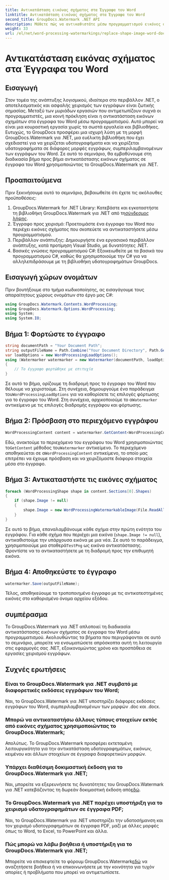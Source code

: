 ```yaml
---
title: Αντικατάσταση εικόνας σχήματος στα Έγγραφα του Word
linktitle: Αντικατάσταση εικόνας σχήματος στα Έγγραφα του Word
second_title: GroupDocs.Watermark .NET API
description: Μάθετε πώς να αντικαθιστάτε μέσω προγραμματισμού εικόνες σχήματος σε έγγραφα του Word χρησιμοποιώντας το GroupDocs.Watermark για .NET. Απλοποιήστε τις εργασίες χειρισμού εγγράφων χωρίς κόπο.
weight: 33
url: /el/net/word-processing-watermarkings/replace-shape-image-word-docs/
---
```


# Αντικατάσταση εικόνας σχήματος στα Έγγραφα του Word

## Εισαγωγή
Στον τομέα της ανάπτυξης λογισμικού, ιδιαίτερα στο περιβάλλον .NET, ο αποτελεσματικός και ασφαλής χειρισμός των εγγράφων είναι ζωτικής σημασίας. Μεταξύ των μυριάδων εργασιών που αντιμετωπίζουν συχνά οι προγραμματιστές, μια κοινή πρόκληση είναι η αντικατάσταση εικόνων σχημάτων στα έγγραφα του Word μέσω προγραμματισμού. Αυτό μπορεί να είναι μια κουραστική εργασία χωρίς τα σωστά εργαλεία και βιβλιοθήκες.
Ευτυχώς, το GroupDocs προσφέρει μια ισχυρή λύση με τη μορφή GroupDocs.Watermark για .NET, μια ευέλικτη βιβλιοθήκη που έχει σχεδιαστεί για να χειρίζεται υδατογραφήματα και να χειρίζεται υδατογραφήματα σε διάφορες μορφές εγγράφων, συμπεριλαμβανομένων των εγγράφων του Word. Σε αυτό το σεμινάριο, θα εμβαθύνουμε στη διαδικασία βήμα προς βήμα αντικατάστασης εικόνων σχήματος σε έγγραφα του Word χρησιμοποιώντας το GroupDocs.Watermark για .NET.
## Προαπαιτούμενα
Πριν ξεκινήσουμε αυτό το σεμινάριο, βεβαιωθείτε ότι έχετε τις ακόλουθες προϋποθέσεις:
1.  GroupDocs.Watermark for .NET Library: Κατεβάστε και εγκαταστήστε τη βιβλιοθήκη GroupDocs.Watermark για .NET από τη[σύνδεσμος λήψης](https://releases.groupdocs.com/Watermark/net/).
2. Έγγραφο προς χειρισμό: Προετοιμάστε ένα έγγραφο του Word που περιέχει εικόνες σχήματος που σκοπεύετε να αντικαταστήσετε μέσω προγραμματισμού.
3. Περιβάλλον ανάπτυξης: Δημιουργήστε ένα εργασιακό περιβάλλον ανάπτυξης, κατά προτίμηση Visual Studio, με δυνατότητες .NET.
4. Βασικές γνώσεις προγραμματισμού C#: Εξοικειωθείτε με τα βασικά του προγραμματισμού C#, καθώς θα χρησιμοποιούμε την C# για να αλληλεπιδράσουμε με τη βιβλιοθήκη υδατογραφημάτων GroupDocs.
## Εισαγωγή χώρων ονομάτων
Πριν βουτήξουμε στο τμήμα κωδικοποίησης, ας εισαγάγουμε τους απαραίτητους χώρους ονομάτων στο έργο μας C#:
```csharp
using GroupDocs.Watermark.Contents.WordProcessing;
using GroupDocs.Watermark.Options.WordProcessing;
using System;
using System.IO;
```
## Βήμα 1: Φορτώστε το έγγραφο
```csharp
string documentPath = "Your Document Path";
string outputFileName = Path.Combine("Your Document Directory", Path.GetFileName(documentPath));
var loadOptions = new WordProcessingLoadOptions();
using (Watermarker watermarker = new Watermarker(documentPath, loadOptions))
{
    // Το έγγραφο φορτώθηκε με επιτυχία
}
```
 Σε αυτό το βήμα, ορίζουμε τη διαδρομή προς το έγγραφο του Word που θέλουμε να χειριστούμε. Στη συνέχεια, δημιουργούμε ένα παράδειγμα του`WordProcessingLoadOptions` για να καθορίσετε τις επιλογές φόρτωσης για το έγγραφο του Word. Στη συνέχεια, αρχικοποιούμε το α`Watermarker` αντικείμενο με τις επιλογές διαδρομής εγγράφου και φόρτωσης.
## Βήμα 2: Πρόσβαση στο περιεχόμενο εγγράφου
```csharp
WordProcessingContent content = watermarker.GetContent<WordProcessingContent>();
```
 Εδώ, ανακτούμε το περιεχόμενο του εγγράφου του Word χρησιμοποιώντας το`GetContent` μέθοδος του`Watermarker` αντικείμενο. Το περιεχόμενο αποθηκεύεται σε α`WordProcessingContent` αντικείμενο, το οποίο μας επιτρέπει να έχουμε πρόσβαση και να χειριζόμαστε διάφορα στοιχεία μέσα στο έγγραφο.
## Βήμα 3: Αντικαταστήστε τις εικόνες σχήματος
```csharp
foreach (WordProcessingShape shape in content.Sections[0].Shapes)
{
    if (shape.Image != null)
    {
        shape.Image = new WordProcessingWatermarkableImage(File.ReadAllBytes(Constants.TestPng));
    }
}
```
Σε αυτό το βήμα, επαναλαμβάνουμε κάθε σχήμα στην πρώτη ενότητα του εγγράφου. Για κάθε σχήμα που περιέχει μια εικόνα (`shape.Image != null`), αντικαθιστούμε την υπάρχουσα εικόνα με μια νέα. Σε αυτό το παράδειγμα, χρησιμοποιούμε μια σταθερά`TestPng` ως εικόνα αντικατάστασης. Φροντίστε να το αντικαταστήσετε με τη διαδρομή προς την επιθυμητή εικόνα.
## Βήμα 4: Αποθηκεύστε το έγγραφο
```csharp
watermarker.Save(outputFileName);
```
Τέλος, αποθηκεύουμε το τροποποιημένο έγγραφο με τις αντικατεστημένες εικόνες στο καθορισμένο όνομα αρχείου εξόδου.

## συμπέρασμα
Το GroupDocs.Watermark για .NET απλοποιεί τη διαδικασία αντικατάστασης εικόνων σχήματος σε έγγραφα του Word μέσω προγραμματισμού. Ακολουθώντας τα βήματα που περιγράφονται σε αυτό το σεμινάριο, μπορείτε να ενσωματώσετε απρόσκοπτα αυτή τη λειτουργία στις εφαρμογές σας .NET, εξοικονομώντας χρόνο και προσπάθεια σε εργασίες χειρισμού εγγράφων.
## Συχνές ερωτήσεις
### Είναι το GroupDocs.Watermark για .NET συμβατό με διαφορετικές εκδόσεις εγγράφων του Word;
Ναι, το GroupDocs.Watermark για .NET υποστηρίζει διάφορες εκδόσεις εγγράφων του Word, συμπεριλαμβανομένων των μορφών .doc και .docx.
### Μπορώ να αντικαταστήσω άλλους τύπους στοιχείων εκτός από εικόνες σχήματος χρησιμοποιώντας το GroupDocs.Watermark;
Απολύτως. Το GroupDocs.Watermark προσφέρει εκτεταμένη λειτουργικότητα για την αντικατάσταση υδατογραφημάτων, εικόνων, κειμένου και άλλων στοιχείων σε έγγραφα διαφορετικών μορφών.
### Υπάρχει διαθέσιμη δοκιμαστική έκδοση για το GroupDocs.Watermark για .NET;
 Ναι, μπορείτε να εξερευνήσετε τις δυνατότητες του GroupDocs.Watermark για .NET κατεβάζοντας τη δωρεάν δοκιμαστική έκδοση από[εδώ](https://releases.groupdocs.com/).
### Το GroupDocs.Watermark για .NET παρέχει υποστήριξη για το χειρισμό υδατογραφημάτων σε έγγραφα PDF;
Ναι, το GroupDocs.Watermark για .NET υποστηρίζει την υδατοσήμανση και τον χειρισμό υδατογραφημάτων σε έγγραφα PDF, μαζί με άλλες μορφές όπως το Word, το Excel, το PowerPoint και άλλα.
### Πώς μπορώ να λάβω βοήθεια ή υποστήριξη για το GroupDocs.Watermark για .NET;
 Μπορείτε να επισκεφτείτε το φόρουμ GroupDocs.Watermark[εδώ](https://forum.groupdocs.com/c/watermark/19) να αναζητήσετε βοήθεια ή να επικοινωνήσετε με την κοινότητα για τυχόν απορίες ή προβλήματα που μπορεί να αντιμετωπίσετε.